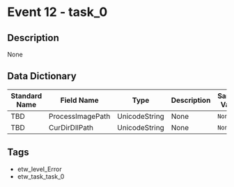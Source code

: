 # Event 12 - task_0

## Description
None

## Data Dictionary
|Standard Name|Field Name|Type|Description|Sample Value|
|---|---|---|---|---|
|TBD|ProcessImagePath|UnicodeString|None|`None`|
|TBD|CurDirDllPath|UnicodeString|None|`None`|

## Tags
* etw_level_Error
* etw_task_task_0